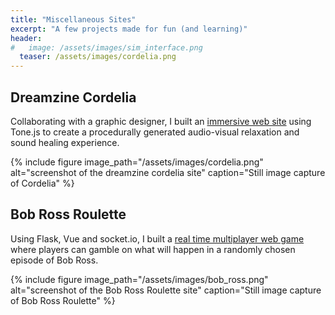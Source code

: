```yaml
---
title: "Miscellaneous Sites"
excerpt: "A few projects made for fun (and learning)"
header:
#   image: /assets/images/sim_interface.png
  teaser: /assets/images/cordelia.png
---
```


## Dreamzine Cordelia
Collaborating with a graphic designer, I built an [immersive web site](https://agitated-einstein-5a9a0a.netlify.app/) using Tone.js to create a procedurally generated audio-visual relaxation and sound healing experience.


{% include figure image_path="/assets/images/cordelia.png" alt="screenshot of the dreamzine cordelia site" caption="Still image capture of Cordelia" %}

## Bob Ross Roulette
Using Flask, Vue and socket.io, I built a [real time multiplayer web game](https://bob-ross-roulette.herokuapp.com/#/) where players can gamble on what will happen in a randomly chosen episode of Bob Ross.


{% include figure image_path="/assets/images/bob_ross.png" alt="screenshot of the Bob Ross Roulette site" caption="Still image capture of Bob Ross Roulette" %}

